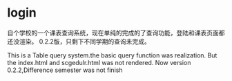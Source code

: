 # login


自个学校的一个课表查询系统，现在单纯的完成的了查询功能，登陆和课表页面都还没渲染。
0.2.2版，只剩下不同学期的查询未完成。


This is a Table query system.the basic query function was realization.
But the index.html and scgedulr.html was not rendered.
Now version 0.2.2,Difference semester was not finish
